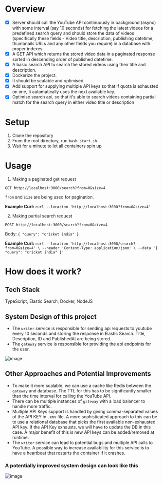 # Overview

- [x] Server should call the YouTube API continuously in background (async) with some interval (say 10 seconds) for fetching the latest videos for a predefined search query and should store the data of videos (specifically these fields - Video title, description, publishing datetime, thumbnails URLs and any other fields you require) in a database with proper indexes.
- [x] A GET API which returns the stored video data in a paginated response sorted in descending order of published datetime.
- [x] A basic search API to search the stored videos using their title and description.
- [x] Dockerize the project.
- [x] It should be scalable and optimised.
- [x] Add support for supplying multiple API keys so that if quota is exhausted on one, it automatically uses the next available key.
- [x] Optimise search api, so that it's able to search videos containing partial match for the search query in either video title or description

# Setup 
1. Clone the repository
2. From the root directory, run ```bash start.sh```
3. Wait for a minute to let all containers spin up

# Usage

1. Making a paginated get request
   
`GET http://localhost:3000/search?from=0&size=4`

```from``` and ```size``` are being used for pagination. 

**Example Curl:** `curl --location 'http://localhost:3000?from=0&size=4'`

2. Making partial search request
   
`POST http://localhost:3000/search?from=0&size=4`

Body: `{
    "query": "cricket india"
}`

**Example Curl:** `curl --location 'http://localhost:3000/search?from=0&size=4' \
--header 'Content-Type: application/json' \
--data '{
    "query": "cricket india"
}'`

# How does it work?

## Tech Stack
TypeScript, Elastic Search, Docker, NodeJS

## System Design of this project
- The `writer` service is responsible for sending api requests to youtube every 10 seconds and storing the response in Elastic Search. Title, Description, ID and PublishedAt are being stored.
- The `gateway` service is responsible for providing the api endpoints for the user.

![image](https://github.com/Just-A-Pixel/Fampay-assignment/assets/58350132/dbe9585f-a994-4ddc-8ac2-3a063fbfd470)

## Other Approaches and Potential Improvements

- To make it more scalable, we can use a cache like Redis between the `gateway` and database. The TTL for this has to be significantly smaller than the time interval for calling the YouTube API.
- There can be multiple instances of `gateway` with a load balancer to handle more traffic.
- Multiple API Keys support is handled by giving comma-separated values of the API KEY in `.env` file. A more sophisticated approach to this can be to use a relational database that picks the first available non-exhausted API key. If the API Key exhausts, we will have to update the DB in this case. A major benefit of this is new API keys can be added/removed at runtime.
- The `writer` service can lead to potential bugs and multiple API calls to YouTube. A possible way to increase availability for this service is to have a heartbeat that restarts the container if it crashes.

### A potentially improved system design can look like this
![image](https://github.com/Just-A-Pixel/Fampay-assignment/assets/58350132/37185bed-ebc9-4d8d-8e55-2d72667fb444)

